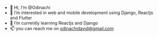 - 👋 Hi, I’m @Odinachi
- 👀 I’m interested in web and mobile development using Django, Reactjs and Flutter
- 🌱 I’m currently learning Reactjs and Django
- 📫 you can reach me on odinachidavid@gmail.com

<!---
Odinachi/Odinachi is a ✨ special ✨ repository because its `README.md` (this file) appears on your GitHub profile.
You can click the Preview link to take a look at your changes.
--->
